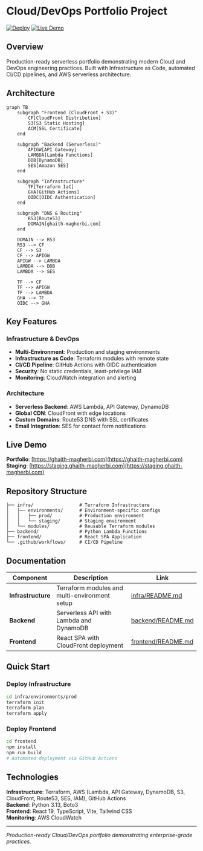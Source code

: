 # Cloud/DevOps Portfolio Project

[![Deploy](https://github.com/MGhaith/my-Portfolio/actions/workflows/workflow.yml/badge.svg)](https://github.com/MGhaith/my-Portfolio/actions/workflows/workflow.yml)
[![Live Demo](https://img.shields.io/badge/Live-Demo-blue)](https://ghaith-magherbi.com)

## Overview

Production-ready serverless portfolio demonstrating modern Cloud and DevOps engineering practices. Built with Infrastructure as Code, automated CI/CD pipelines, and AWS serverless architecture.

## Architecture

```mermaid
graph TB
    subgraph "Frontend (CloudFront + S3)"
        CF[CloudFront Distribution]
        S3[S3 Static Hosting]
        ACM[SSL Certificate]
    end
    
    subgraph "Backend (Serverless)"
        APIGW[API Gateway]
        LAMBDA[Lambda Functions]
        DDB[DynamoDB]
        SES[Amazon SES]
    end
    
    subgraph "Infrastructure"
        TF[Terraform IaC]
        GHA[GitHub Actions]
        OIDC[OIDC Authentication]
    end
    
    subgraph "DNS & Routing"
        R53[Route53]
        DOMAIN[ghaith-magherbi.com]
    end
    
    DOMAIN --> R53
    R53 --> CF
    CF --> S3
    CF --> APIGW
    APIGW --> LAMBDA
    LAMBDA --> DDB
    LAMBDA --> SES
    
    TF --> CF
    TF --> APIGW
    TF --> LAMBDA
    GHA --> TF
    OIDC --> GHA
```

## Key Features

### Infrastructure & DevOps
- **Multi-Environment**: Production and staging environments
- **Infrastructure as Code**: Terraform modules with remote state
- **CI/CD Pipeline**: GitHub Actions with OIDC authentication
- **Security**: No static credentials, least-privilege IAM
- **Monitoring**: CloudWatch integration and alerting

### Architecture
- **Serverless Backend**: AWS Lambda, API Gateway, DynamoDB
- **Global CDN**: CloudFront with edge locations
- **Custom Domains**: Route53 DNS with SSL certificates
- **Email Integration**: SES for contact form notifications

## Live Demo

**Portfolio**: [https://ghaith-magherbi.com](https://ghaith-magherbi.com)  
**Staging**: [https://staging.ghaith-magherbi.com](https://staging.ghaith-magherbi.com)

## Repository Structure
```
├── infra/                 # Terraform Infrastructure
│   ├── environments/      # Environment-specific configs
│   │   ├── prod/          # Production environment
│   │   └── staging/       # Staging environment
│   └── modules/           # Reusable Terraform modules
├── backend/               # Python Lambda Functions
├── frontend/              # React SPA Application
└── .github/workflows/     # CI/CD Pipeline
```

## Documentation

| Component | Description | Link |
|-----------|-------------|------|
| **Infrastructure** | Terraform modules and multi-environment setup | [infra/README.md](./infra/README.md) |
| **Backend** | Serverless API with Lambda and DynamoDB | [backend/README.md](./backend/README.md) |
| **Frontend** | React SPA with CloudFront deployment | [frontend/README.md](./frontend/README.md) |

## Quick Start

### Deploy Infrastructure
```bash
cd infra/environments/prod
terraform init
terraform plan
terraform apply
```

### Deploy Frontend
```bash
cd frontend
npm install
npm run build
# Automated deployment via GitHub Actions
```

## Technologies

**Infrastructure**: Terraform, AWS (Lambda, API Gateway, DynamoDB, S3, CloudFront, Route53, SES, IAM), GitHub Actions  
**Backend**: Python 3.13, Boto3  
**Frontend**: React 19, TypeScript, Vite, Tailwind CSS  
**Monitoring**: AWS CloudWatch

---

*Production-ready Cloud/DevOps portfolio demonstrating enterprise-grade practices.*
